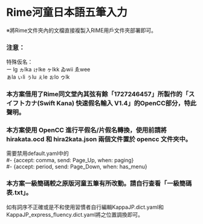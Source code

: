 # Rime河童日本語五筆入力

※將Rime文件夾內的文檔直接複製入RIME用戶文件夾部署即可。

### 注意：  
特殊仮名：  
ー lg ヵlka ゖlke ヶlkk ゐwii ゑwee  
ぁla ぃli ぅlu ぇle ぉlo ゥlk  

### 本方案借用了Rime同文堂內其弦有餘「1727246457」所製作的「スイフトカナ(Swift Kana) 快速假名輸入 V1.4」的OpenCC部分，特此聲明。  
### 本方案使用 OpenCC 進行平假名/片假名轉換，使用前請將 hirakata.ocd 和 hira2kata.json 兩個文件置於 opencc 文件夾中。  

需要禁用default.yaml中的  
    #- {accept: comma, send: Page_Up, when: paging}    
    #- {accept: period, send: Page_Down, when: has_menu}  

### 本方案一級簡碼較之原版河童五筆有所改動。請自行查看「一級簡碼表.txt」。  
如有詞序不正確或是不和使用習慣者自行編輯KappaJP.dict.yaml和KappaJP_express_fluency.dict.yaml將之位置調換即可。  


